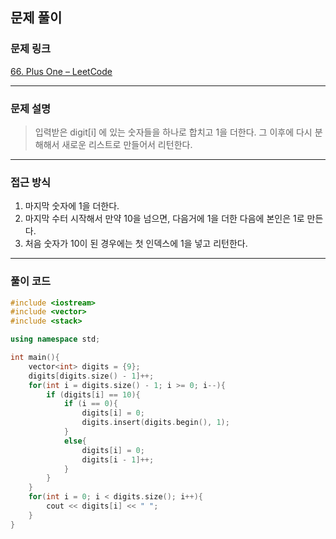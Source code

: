 ##  문제 풀이

###  문제 링크  
[66. Plus One – LeetCode](https://leetcode.com/problems/plus-one/description/)

---

###  문제 설명  
> 입력받은 digit[i] 에 있는 숫자들을 하나로 합치고 1을 더한다. 그 이후에 다시 분해해서 새로운 리스트로 만들어서 리턴한다.

---

###  접근 방식  
1. 마지막 숫자에 1을 더한다.
2. 마지막 수터 시작해서 만약 10을 넘으면, 다음거에 1을 더한 다음에 본인은 1로 만든다.
3. 처음 숫자가 10이 된 경우에는 첫 인덱스에 1을 넣고 리턴한다. 
---

### 풀이 코드

```cpp
#include <iostream>
#include <vector>
#include <stack>

using namespace std;

int main(){
    vector<int> digits = {9};
    digits[digits.size() - 1]++;
    for(int i = digits.size() - 1; i >= 0; i--){
        if (digits[i] == 10){
            if (i == 0){
                digits[i] = 0;
                digits.insert(digits.begin(), 1);
            }
            else{
                digits[i] = 0;
                digits[i - 1]++;
            }
        }
    }
    for(int i = 0; i < digits.size(); i++){
        cout << digits[i] << " ";
    }
}
```

